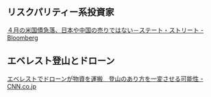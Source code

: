 ## リスクパリティー系投資家

[４月の米国債急落、日本や中国の売りではない－ステート・ストリート - Bloomberg](https://www.bloomberg.co.jp/news/articles/2025-04-22/SV4361T0AFB400)

## エベレスト登山とドローン

[エベレストでドローンが物資を運搬　登山のあり方を一変させる可能性 - CNN.co.jp](https://www.cnn.co.jp/travel/35232140.html)
